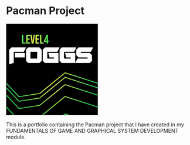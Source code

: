 # Pacman Project
<img src="https://github.com/CoreyMeir/Pacman/blob/main/L4FOGGS.jpg" alt="Image Of Pro Dev Logo" width="250" height="250">

This is a portfolio containing the Pacman project that I have created in my FUNDAMENTALS OF GAME AND GRAPHICAL SYSTEM DEVELOPMENT module.

